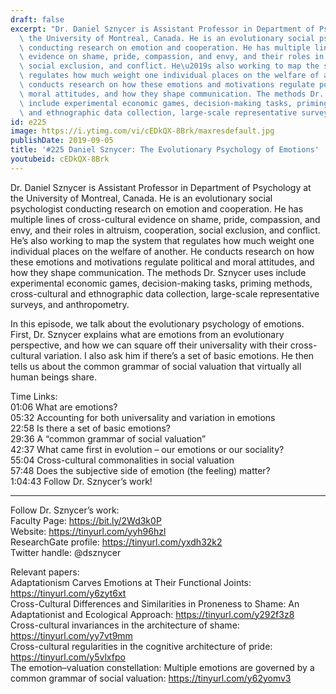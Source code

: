 ```yaml
---
draft: false
excerpt: "Dr. Daniel Sznycer is Assistant Professor in Department of Psychology at\
  \ the University of Montreal, Canada. He is an evolutionary social psychologist\
  \ conducting research on emotion and cooperation. He has multiple lines of cross-cultural\
  \ evidence on shame, pride, compassion, and envy, and their roles in altruism, cooperation,\
  \ social exclusion, and conflict. He\u2019s also working to map the system that\
  \ regulates how much weight one individual places on the welfare of another. He\
  \ conducts research on how these emotions and motivations regulate political and\
  \ moral attitudes, and how they shape communication. The methods Dr. Sznycer uses\
  \ include experimental economic games, decision-making tasks, priming methods, cross-cultural\
  \ and ethnographic data collection, large-scale representative surveys, and anthropometry."
id: e225
image: https://i.ytimg.com/vi/cEDkQX-8Brk/maxresdefault.jpg
publishDate: 2019-09-05
title: '#225 Daniel Sznycer: The Evolutionary Psychology of Emotions'
youtubeid: cEDkQX-8Brk
---
```

Dr. Daniel Sznycer is Assistant Professor in Department of Psychology at the University of Montreal, Canada. He is an evolutionary social psychologist conducting research on emotion and cooperation. He has multiple lines of cross-cultural evidence on shame, pride, compassion, and envy, and their roles in altruism, cooperation, social exclusion, and conflict. He’s also working to map the system that regulates how much weight one individual places on the welfare of another. He conducts research on how these emotions and motivations regulate political and moral attitudes, and how they shape communication. The methods Dr. Sznycer uses include experimental economic games, decision-making tasks, priming methods, cross-cultural and ethnographic data collection, large-scale representative surveys, and anthropometry.

In this episode, we talk about the evolutionary psychology of emotions. First, Dr. Sznycer explains what are emotions from an evolutionary perspective, and how we can square off their universality with their cross-cultural variation. I also ask him if there’s a set of basic emotions. He then tells us about the common grammar of social valuation that virtually all human beings share.  

Time Links:  
01:06  What are emotions?  
05:32  Accounting for both universality and variation in emotions  
22:58  Is there a set of basic emotions?                               
29:36  A “common grammar of social valuation”  
42:37  What came first in evolution – our emotions or our sociality?  
55:04  Cross-cultural commonalities in social valuation  
57:48  Does the subjective side of emotion (the feeling) matter?  
1:04:43  Follow Dr. Sznycer’s work!

---

Follow Dr. Sznycer’s work:  
Faculty Page: https://bit.ly/2Wd3k0P  
Website: https://tinyurl.com/yyh96hzl  
ResearchGate profile: https://tinyurl.com/yxdh32k2  
Twitter handle: @dsznycer

Relevant papers:  
Adaptationism Carves Emotions at Their Functional Joints: https://tinyurl.com/y6zyt6xt  
Cross-Cultural Differences and Similarities in Proneness to Shame: An Adaptationist and Ecological Approach: https://tinyurl.com/y292f3z8  
Cross-cultural invariances in the architecture of shame: https://tinyurl.com/yy7vt9mm  
Cross-cultural regularities in the cognitive architecture of pride: https://tinyurl.com/y5vlxfpo  
The emotion–valuation constellation: Multiple emotions are governed by a common grammar of social valuation: https://tinyurl.com/y62yomv3
